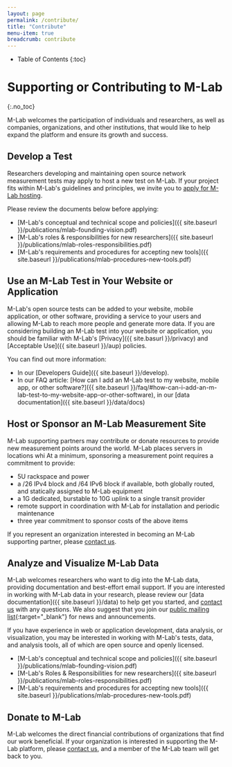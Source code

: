 ```yaml
---
layout: page
permalink: /contribute/
title: "Contribute"
menu-item: true
breadcrumb: contribute
---
```


* Table of Contents
{:toc}

# Supporting or Contributing to M-Lab
{:.no_toc}

M-Lab welcomes the participation of individuals and researchers, as well as companies, organizations, and other institutions, that would like to help expand the platform and ensure its growth and success.

## Develop a Test

Researchers developing and maintaining open source network measurement tests may apply to host a new test on M-Lab. If your project fits within M-Lab's guidelines and principles, we invite you to [apply for M-Lab hosting](https://docs.google.com/a/opentechinstitute.org/forms/d/1Dz-d8bs92ltlKKxWDCoi2nFC6wmBrBq6vrLIwhYyiDM/viewform).

Please review the documents below before applying:

* [M-Lab's conceptual and technical scope and policies]({{ site.baseurl }}/publications/mlab-founding-vision.pdf)
* [M-Lab's roles & responsibilities for new researchers]({{ site.baseurl }}/publications/mlab-roles-responsibilities.pdf)
* [M-Lab's requirements and procedures for accepting new tools]({{ site.baseurl }}/publications/mlab-procedures-new-tools.pdf)

## Use an M-Lab Test in Your Website or Application

M-Lab's open source tests can be added to your website, mobile application, or other software, providing a service to your users and allowing M-Lab to reach more people and generate more data. If you are considering building an M-Lab test into your website or application, you should be familiar with M-Lab's [Privacy]({{ site.basurl }}/privacy) and [Acceptable Use]({{ site.baseurl }}/aup) policies.

You can find out more information:

* In our [Developers Guide]({{ site.baseurl }}/develop).
* In our FAQ article: [How can I add an M-Lab test to my website, mobile app, or other software?]({{ site.baseurl }}/faq/#how-can-i-add-an-m-lab-test-to-my-website-app-or-other-software), in our [data documentation]({{ site.baseurl }}/data/docs)

## Host or Sponsor an M-Lab Measurement Site

M-Lab supporting partners may contribute or donate resources to provide new measurement points around the world. M-Lab places servers in locations whi  At a minimum, sponsoring a measurement point requires a commitment to provide:

* 5U rackspace and power
* a /26 IPv4 block and /64 IPv6 block if available, both globally routed, and statically assigned to M-Lab equipment
* a 1G dedicated, burstable to 10G uplink to a single transit provider
* remote support in coordination with M-Lab for installation and periodic maintenance
* three year commitment to sponsor costs of the above items

If you represent an organization interested in becoming an M-Lab supporting partner, please [contact us](mailto:support@measurementlab.net).

## Analyze and Visualize M-Lab Data

M-Lab welcomes researchers who want to dig into the M-Lab data, providing documentation and best-effort email support. If you are interested in working with M-Lab data in your research, please review our [data documentation]({{ site.baseurl }}/data) to help get you started, and [contact us](mailto:support@measurementlab.net) with any questions. We also suggest that you join our [public mailing list](https://groups.google.com/a/measurementlab.net/forum/?fromgroups#!forum/discuss){:target="_blank"} for news and announcements.

If you have experience in web or application development, data analysis, or visualization, you may be interested in working with M-Lab's tests, data, and analysis tools, all of which are open source and openly licensed.

* [M-Lab's conceptual and technical scope and policies]({{ site.baseurl }}/publications/mlab-founding-vision.pdf)
* [M-Lab's Roles &amp; Responsibilities for new researchers]({{ site.baseurl }}/publications/mlab-roles-responsibilities.pdf)
* [M-Lab's requirements and procedures for accepting new tools]({{ site.baseurl }}/publications/mlab-procedures-new-tools.pdf)

## Donate to M-Lab

M-Lab welcomes the direct financial contributions of organizations that find our work beneficial. If your organization is interested in supporting the M-Lab platform, please [contact us](mailto:support@measurementlab.net), and a member of the M-Lab team will get back to you.
